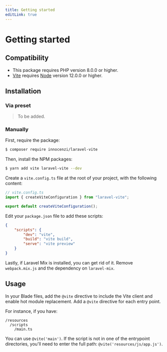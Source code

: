 ```yaml
---
title: Getting started
editLink: true
---
```


# Getting started

## Compatibility

- This package requires PHP version 8.0.0 or higher.
- [Vite](htts://vitejs.dev) requires [Node](https://nodejs.org/en/) version 12.0.0 or higher.

## Installation

### Via preset

> To be added.

### Manually

First, require the package:

```bash
$ composer require innocenzi/laravel-vite
```

Then, install the NPM packages:

```bash
$ yarn add vite laravel-vite --dev
```

Create a `vite.config.ts` file at the root of your project, with the following content:

```ts
// vite.config.ts
import { createViteConfiguration } from "laravel-vite";

export default createViteConfiguration();
```

Edit your `package.json` file to add these scripts:

```json
{
	"scripts": {
		"dev": "vite",
		"build": "vite build",
		"serve": "vite preview"
	}
}
```

Lastly, if Laravel Mix is installed, you can get rid of it. Remove `webpack.mix.js` and the dependency on `laravel-mix`.

## Usage

In your Blade files, add the `@vite` directive to include the Vite client and enable hot module replacement.
Add a `@vite` directive for each entry point.

For instance, if you have:

```
/resources
  /scripts
    /main.ts
```

You can use `@vite('main')`. If the script is not in one of the entrypoint directories, you'll need to enter the full path: `@vite('resources/js/app.js')`.
